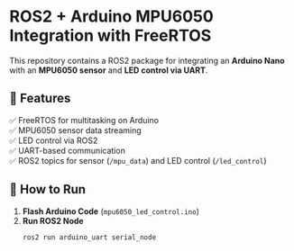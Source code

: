 # ROS2 + Arduino MPU6050 Integration with FreeRTOS

This repository contains a ROS2 package for integrating an **Arduino Nano** with an **MPU6050 sensor** and **LED control via UART**.

## 📌 Features
✅ FreeRTOS for multitasking on Arduino  
✅ MPU6050 sensor data streaming  
✅ LED control via ROS2  
✅ UART-based communication  
✅ ROS2 topics for sensor (`/mpu_data`) and LED control (`/led_control`)  

## 🚀 How to Run
1. **Flash Arduino Code** (`mpu6050_led_control.ino`)  
2. **Run ROS2 Node**  
   ```bash
   ros2 run arduino_uart serial_node
